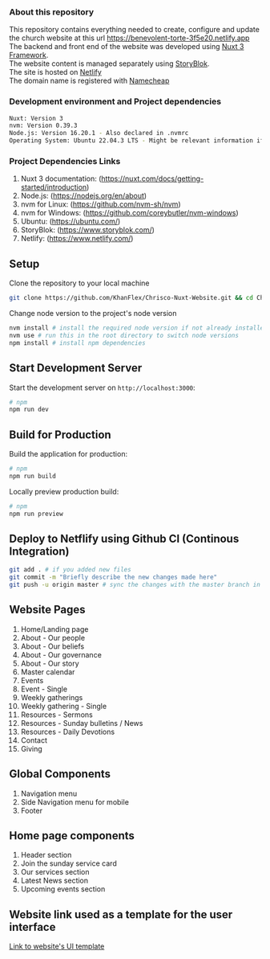 ### About this repository

This repository contains everything needed to create, configure and update the church website at this url https://benevolent-torte-3f5e20.netlify.app  
The backend and front end of the website was developed using [Nuxt 3 Framework](https://nuxt.com/docs/getting-started/introduction).  
The website content is managed separately using [StoryBlok](https://www.storyblok.com/).  
The site is hosted on [Netlify](https://www.netlify.com/)  
The domain name is registered with [Namecheap](https://www.namecheap.com/)  

### Development environment and Project dependencies

```bash
Nuxt: Version 3
nvm: Version 0.39.3
Node.js: Version 16.20.1 - Also declared in .nvmrc
Operating System: Ubuntu 22.04.3 LTS - Might be relevant information if symlinks don't work or file paths are invalid
```

### Project Dependencies Links

1. Nuxt 3 documentation: (https://nuxt.com/docs/getting-started/introduction)  
2. Node.js: (https://nodejs.org/en/about)  
3. nvm for Linux: (https://github.com/nvm-sh/nvm)  
4. nvm for Windows: (https://github.com/coreybutler/nvm-windows)  
5. Ubuntu: (https://ubuntu.com/)  
6. StoryBlok: (https://www.storyblok.com/)  
7. Netlify: (https://www.netlify.com/)  

## Setup

Clone the repository to your local machine

```bash
git clone https://github.com/KhanFlex/Chrisco-Nuxt-Website.git && cd Chrisco-Nuxt-Website
```

Change node version to the project's node version

```bash
nvm install # install the required node version if not already installed
nvm use # run this in the root directory to switch node versions
npm install # install npm dependencies
```

## Start Development Server

Start the development server on `http://localhost:3000`:

```bash
# npm
npm run dev
```

## Build for Production

Build the application for production:

```bash
# npm
npm run build
```

Locally preview production build:

```bash
# npm
npm run preview
```

## Deploy to Netflify using Github CI (Continous Integration)

```bash
git add . # if you added new files
git commit -m "Briefly describe the new changes made here"
git push -u origin master # sync the changes with the master branch in this repository. This will also trigger a deployment on Netlify reflecting the changes you made to the repository
```

## Website Pages

1.  Home/Landing page
2.  About - Our people
3.  About - Our beliefs
4.  About - Our governance
5.  About - Our story
6.  Master calendar
7.  Events
8.  Event - Single
9.  Weekly gatherings
10. Weekly gathering - Single
11. Resources - Sermons
12. Resources - Sunday bulletins / News
13. Resources - Daily Devotions
14. Contact
15. Giving

## Global Components

1. Navigation menu
2. Side Navigation menu for mobile
3. Footer

## Home page components

1. Header section
2. Join the sunday service card
3. Our services section
4. Latest News section
5. Upcoming events section

## Website link used as a template for the user interface

[Link to website's UI template](https://startertemplatecloud.com/g12/)

